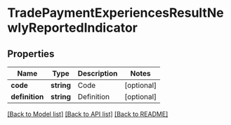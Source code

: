 # TradePaymentExperiencesResultNewlyReportedIndicator

## Properties
Name | Type | Description | Notes
------------ | ------------- | ------------- | -------------
**code** | **string** | Code | [optional] 
**definition** | **string** | Definition | [optional] 

[[Back to Model list]](../README.md#documentation-for-models) [[Back to API list]](../README.md#documentation-for-api-endpoints) [[Back to README]](../README.md)


